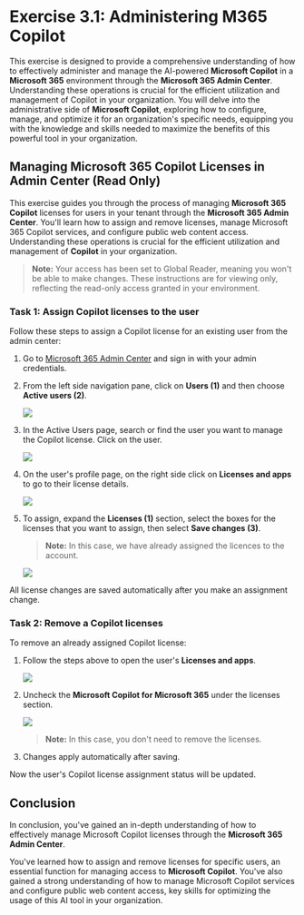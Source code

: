 # Exercise 3.1: Administering M365 Copilot

This exercise is designed to provide a comprehensive understanding of how to effectively administer and manage the AI-powered **Microsoft Copilot** in a **Microsoft 365** environment through the **Microsoft 365 Admin Center**. Understanding these operations is crucial for the efficient utilization and management of Copilot in your organization. You will delve into the administrative side of **Microsoft Copilot**, exploring how to configure, manage, and optimize it for an organization's specific needs, equipping you with the knowledge and skills needed to maximize the benefits of this powerful tool in your organization.

## Managing Microsoft 365 Copilot Licenses in Admin Center (Read Only)

This exercise guides you through the process of managing **Microsoft 365 Copilot** licenses for users in your tenant through the **Microsoft 365 Admin Center**. You'll learn how to assign and remove licenses, manage Microsoft 365 Copilot services, and configure public web content access. Understanding these operations is crucial for the efficient utilization and management of **Copilot** in your organization.

>**Note:** Your access has been set to Global Reader, meaning you won't be able to make changes. These instructions are for viewing only, reflecting the read-only access granted in your environment.

### Task 1: Assign Copilot licenses to the user

Follow these steps to assign a Copilot license for an existing user from the admin center:

1. Go to [Microsoft 365 Admin Center](https://admin.microsoft.com/) and sign in with your admin credentials.

1. From the left side navigation pane, click on **Users (1)** and then choose **Active users (2)**.

    ![](../labguide/media/M8.png)

1.  In the Active Users page, search or find the user you want to manage the Copilot license. Click on the user.

    ![](../labguide/media/active-users.png)

1. On the user's profile page, on the right side click on **Licenses and apps** to go to their license details.

    ![](../labguide/media/user-licenses.png)

1. To assign, expand the **Licenses (1)** section, select the boxes for the licenses that you want to assign, then select **Save changes (3)**.

   >**Note:** In this case, we have already assigned the licences to the account.

    ![](../labguide/media/M11.png)

 All license changes are saved automatically after you make an assignment change.

### Task 2: Remove a Copilot licenses

To remove an already assigned Copilot license:

1. Follow the steps above to open the user's **Licenses and apps**.

    ![](../labguide/media/user-licenses.png)

1. Uncheck the **Microsoft Copilot for Microsoft 365** under the licenses section.

    ![](../labguide/media/M18.png)

    >**Note:** In this case, you don't need to remove the licenses.

1. Changes apply automatically after saving.

Now the user's Copilot license assignment status will be updated.

## Conclusion

In conclusion, you've gained an in-depth understanding of how to effectively manage Microsoft Copilot licenses through the **Microsoft 365 Admin Center**.

You've learned how to assign and remove licenses for specific users, an essential function for managing access to **Microsoft Copilot**. You've also gained a strong understanding of how to manage Microsoft Copilot services and configure public web content access, key skills for optimizing the usage of this AI tool in your organization.
